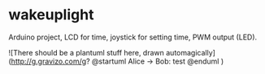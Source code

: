# wakeuplight
Arduino project, LCD for time, joystick for setting time, PWM output (LED).


![There should be a plantuml stuff here, drawn automagically](http://g.gravizo.com/g?
@startuml
Alice -> Bob: test
@enduml 
)